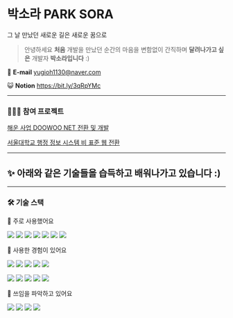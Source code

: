 # 박소라 PARK SORA

그 날 만났던 새로운 길은 새로운 꿈으로

> 안녕하세요 **처음** 개발을 만났던 순간의 마음을 변함없이                                                            간직하며 **달려나가고 싶은** 개발자 **박소라입니다** :)
> 

💌 **E-mail**  yugioh1130@naver.com

😺 **Notion** https://bit.ly/3qRpYMc

---

<h3>👩🏻‍💻 참여 프로젝트</h3>

[해운 사업 DOOWOO NET 전환 및 개발](https://www.notion.so/PARK-SORA-c9ec94236f284bcc8b458d6a639ea840?p=f9ee76cdb0fb477ab5e052e8d55d3a96&pm=c)

[서울대학교 행정 정보 시스템 비 표준 웹 전환](https://www.notion.so/PARK-SORA-c9ec94236f284bcc8b458d6a639ea840?p=6a9391bc8cc24833a66fafd10fda197f&pm=c)

---

## ✨ 아래와 같은 기술들을 습득하고 배워나가고 있습니다 :)

---

<h3>🛠️ 기술 스택</h3>

💚 주로 사용했어요

<img src="https://img.shields.io/badge/java-007396?style=for-the-badge&logo=java&logoColor=white"> <img src="https://img.shields.io/badge/javascript-F7DF1E?style=for-the-badge&logo=javascript&logoColor=black"> <img src="https://img.shields.io/badge/spring-6DB33F?style=for-the-badge&logo=spring&logoColor=white"> <img src="https://img.shields.io/badge/springboot-6DB33F?style=for-the-badge&logo=springboot&logoColor=black"> <img src="https://img.shields.io/badge/oracle-F80000?style=for-the-badge&logo=oracle&logoColor=white">
<img src="https://img.shields.io/badge/jenkins-D24939?style=for-the-badge&logo=jenkins&logoColor=black"> <img src="https://img.shields.io/badge/github-181717?style=for-the-badge&logo=github&logoColor=white">

💙 사용한 경험이 있어요

<img src="https://img.shields.io/badge/Node.js-339933?style=for-the-badge&logo=Node.js&logoColor=white"> <img src="https://img.shields.io/badge/Next.js-000000?style=for-the-badge&logo=Next.js&logoColor=red"> <img src="https://img.shields.io/badge/express-000000?style=for-the-badge&logo=express&logoColor=white">
<img src="https://img.shields.io/badge/graphql-E100984?style=for-the-badge&logo=graphql&logoColor=black"> <img src="https://img.shields.io/badge/typescript-3178C6?style=for-the-badge&logo=typescript&logoColor=white">

<img src="https://img.shields.io/badge/jest-C21325?style=for-the-badge&logo=jest&logoColor=white"> <img src="https://img.shields.io/badge/mysql-4479A1?style=for-the-badge&logo=mysql&logoColor=white"> <img src="https://img.shields.io/badge/mongoDB-47A248?style=for-the-badge&logo=MongoDB&logoColor=white"> <img src="https://img.shields.io/badge/docker-2496ED?style=for-the-badge&logo=docker&logoColor=navy"> <img src="https://img.shields.io/badge/kubernetes-326CE5?style=for-the-badge&logo=kubernetes&logoColor=navy">

💛 쓰임을 파악하고 있어요

<img src="https://img.shields.io/badge/html5-E34F26?style=for-the-badge&logo=html5&logoColor=black"> <img src="https://img.shields.io/badge/css-1572B6?style=for-the-badge&logo=css3&logoColor=white"> <img src="https://img.shields.io/badge/react-61DAFB?style=for-the-badge&logo=react&logoColor=black"> <img src="https://img.shields.io/badge/c-A8B9CC?style=for-the-badge&logo=c&logoColor=black"> 

